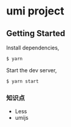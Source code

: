 # umi project

## Getting Started

Install dependencies,

```bash
$ yarn
```

Start the dev server,

```bash
$ yarn start
```

### 知识点

- Less
- umijs
